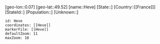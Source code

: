 ﻿---
location: [49.52,0.07]
mapzoom: [7,12] 
mapmarker: city 
type: City
tags:
- geo/City


SpocWebEntityId: 30932
isDeleted: false
confidential: public

---
[geo-lon::0.07]
[geo-lat::49.52]
[name::Heve]
[State::]
[Country::[[France]]]
[StateId::]
[Population::]
[Unknown::]


```leaflet
id: Heve
coordinates: [[Heve]]
markerFile: [[Heve]]
defaultZoom: 11 
maxZoom: 18
```
